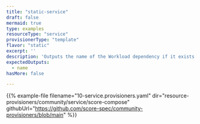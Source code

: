 ```yaml
---
title: "static-service"
draft: false
mermaid: true
type: examples
resourceType: "service"
provisionerType: "template"
flavor: "static"
excerpt: ''
description: 'Outputs the name of the Workload dependency if it exists in the list of Workloads.'
expectedOutputs: 
  - name
hasMore: false

---
```


{{% example-file filename="10-service.provisioners.yaml" dir="resource-provisioners/community/service/score-compose" githubUrl="https://github.com/score-spec/community-provisioners/blob/main" %}}

